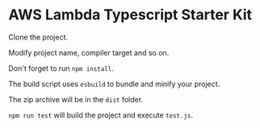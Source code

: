 # AWS Lambda Typescript Starter Kit

Clone the project. 

Modify project name, compiler target and so on. 

Don't forget to run `npm install`. 

The build script uses `esbuild` to bundle and minify your project. 

The zip archive will be in the `dist` folder.

`npm run test` will build the project and execute `test.js`. 
